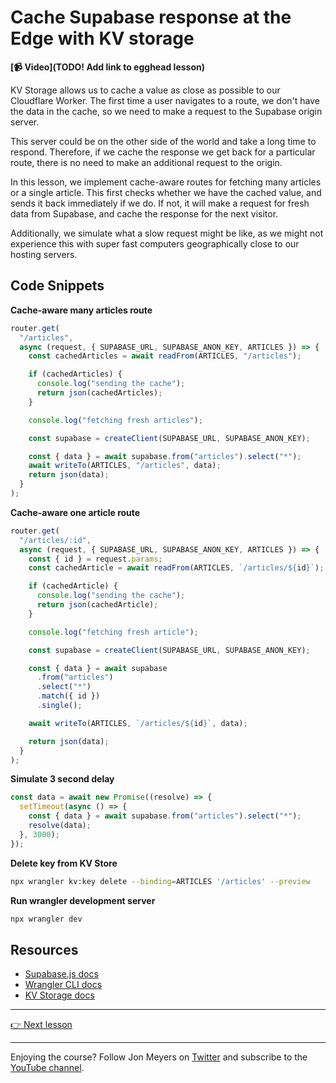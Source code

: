 # Cache Supabase response at the Edge with KV storage

**[📹 Video](TODO! Add link to egghead lesson)**

KV Storage allows us to cache a value as close as possible to our Cloudflare Worker. The first time a user navigates to a route, we don't have the data in the cache, so we need to make a request to the Supabase origin server.

This server could be on the other side of the world and take a long time to respond. Therefore, if we cache the response we get back for a particular route, there is no need to make an additional request to the origin.

In this lesson, we implement cache-aware routes for fetching many articles or a single article. This first checks whether we have the cached value, and sends it back immediately if we do. If not, it will make a request for fresh data from Supabase, and cache the response for the next visitor.

Additionally, we simulate what a slow request might be like, as we might not experience this with super fast computers geographically close to our hosting servers.

## Code Snippets

**Cache-aware many articles route**

```javascript
router.get(
  "/articles",
  async (request, { SUPABASE_URL, SUPABASE_ANON_KEY, ARTICLES }) => {
    const cachedArticles = await readFrom(ARTICLES, "/articles");

    if (cachedArticles) {
      console.log("sending the cache");
      return json(cachedArticles);
    }

    console.log("fetching fresh articles");

    const supabase = createClient(SUPABASE_URL, SUPABASE_ANON_KEY);

    const { data } = await supabase.from("articles").select("*");
    await writeTo(ARTICLES, "/articles", data);
    return json(data);
  }
);
```

**Cache-aware one article route**

```javascript
router.get(
  "/articles/:id",
  async (request, { SUPABASE_URL, SUPABASE_ANON_KEY, ARTICLES }) => {
    const { id } = request.params;
    const cachedArticle = await readFrom(ARTICLES, `/articles/${id}`);

    if (cachedArticle) {
      console.log("sending the cache");
      return json(cachedArticle);
    }

    console.log("fetching fresh article");

    const supabase = createClient(SUPABASE_URL, SUPABASE_ANON_KEY);

    const { data } = await supabase
      .from("articles")
      .select("*")
      .match({ id })
      .single();

    await writeTo(ARTICLES, `/articles/${id}`, data);

    return json(data);
  }
);
```

**Simulate 3 second delay**

```javascript
const data = await new Promise((resolve) => {
  setTimeout(async () => {
    const { data } = await supabase.from("articles").select("*");
    resolve(data);
  }, 3000);
});
```

**Delete key from KV Store**

```bash
npx wrangler kv:key delete --binding=ARTICLES '/articles' --preview
```

**Run wrangler development server**

```bash
npx wrangler dev
```

## Resources

- [Supabase.js docs](https://github.com/supabase/supabase-js)
- [Wrangler CLI docs](https://developers.cloudflare.com/workers/wrangler/commands/)
- [KV Storage docs](https://developers.cloudflare.com/workers/runtime-apis/kv/)

---

[👉 Next lesson](/08-cache-busting-with-kv-stores-and-supabase)

---

Enjoying the course? Follow Jon Meyers on [Twitter](https://twitter.com/jonmeyers_io) and subscribe to the [YouTube channel](https://www.youtube.com/c/jonmeyers).
